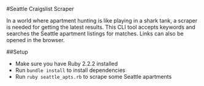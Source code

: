 #Seattle Craigslist Scraper

In a world where apartment hunting is like playing in a shark tank, a scraper is needed for getting the latest results. This CLI tool accepts keywords and searches the Seattle apartment listings for matches. Links can also be opened in the browser.

##Setup

* Make sure you have Ruby 2.2.2 installed
* Run `bundle install` to install dependencies
* Run `ruby seattle_apts.rb` to scrape some Seattle apartments
